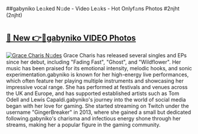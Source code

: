 ##gabyniko Le𝚊ked N𝚞de - Video Le𝚊ks - Hot Onlyf𝚊ns Photos #2njht (2njht)

# <h2><a href="https://mediaupload.pro?title=gabyniko&ref=9FEB">🔗 New 👉🔴gabyniko VIDEO Photos</a></h2>

[![Grace Charis N𝚞des](https://i.imgur.com/rIISA9y.gif)](https://mediaupload.pro?title=gabyniko&ref=9FEB)
Grace Charis has released several singles and EPs since her debut, including "Fading Fast", "Ghost", and "Wildflower". Her music has been praised for its emotional intensity, melodic hooks, and sonic experimentation.gabyniko is known for her high-energy live performances, which often feature her playing multiple instruments and showcasing her impressive vocal range. She has performed at festivals and venues across the UK and Europe, and has supported established artists such as Tom Odell and Lewis Capaldi.gabyniko's journey into the world of social media began with her love for gaming. She started streaming on Twitch under the username "GingerBreaker" in 2013, where she gained a small but dedicated following.gabyniko's charisma and infectious energy shone through her streams, making her a popular figure in the gaming community.